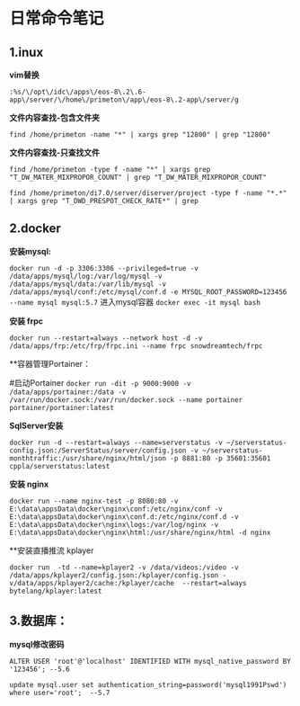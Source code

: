 # 日常命令笔记

 ## 1.inux

**vim替换**

`:%s/\/opt\/idc\/apps\/eos-8\.2\.6-app\/server/\/home\/primeton\/app\/eos-8\.2-app\/server/g`

**文件内容查找-包含文件夹**

`find /home/primeton -name "*" | xargs grep "12800" | grep "12800"`

**文件内容查找-只查找文件**

`find /home/primeton -type f -name "*" | xargs grep "T_DW_MATER_MIXPROPOR_COUNT" | grep "T_DW_MATER_MIXPROPOR_COUNT"`

`find /home/primeton/di7.0/server/diserver/project -type f -name "*.*" | xargs grep "T_DWD_PRESPOT_CHECK_RATE*" | grep` 

## 2.docker 

**安装mysql:**

`docker run -d -p 3306:3306 --privileged=true -v /data/apps/mysql/log:/var/log/mysql -v /data/apps/mysql/data:/var/lib/mysql -v /data/apps/mysql/conf:/etc/mysql/conf.d -e MYSQL_ROOT_PASSWORD=123456 --name mysql mysql:5.7`
进入mysql容器
`docker exec -it mysql bash`

**安装 frpc**

`docker run --restart=always --network host -d -v /data/apps/frp:/etc/frp/frpc.ini --name frpc snowdreamtech/frpc`

**容器管理Portainer：

#启动Portainer
`docker run -dit -p 9000:9000 -v /data/apps/portainer:/data -v /var/run/docker.sock:/var/run/docker.sock --name portainer portainer/portainer:latest`

**SqlServer安装**

`docker run -d --restart=always --name=serverstatus -v ~/serverstatus-config.json:/ServerStatus/server/config.json -v ~/serverstatus-monthtraffic:/usr/share/nginx/html/json -p 8881:80 -p 35601:35601 cppla/serverstatus:latest`    

**安装 nginx**

`docker run --name nginx-test -p 8080:80 -v E:\data\appsData\docker\nginx\conf:/etc/nginx/conf -v E:\data\appsData\docker\nginx\conf.d:/etc/nginx/conf.d -v E:\data\appsData\docker\nginx\logs:/var/log/nginx -v E:\data\appsData\docker\nginx\html:/usr/share/nginx/html -d nginx`

**安装直播推流 kplayer

`docker run  -td --name=kplayer2 -v /data/videos:/video -v  /data/apps/kplayer2/config.json:/kplayer/config.json -v/data/apps/kplayer2/cache:/kplayer/cache  --restart=always  bytelang/kplayer:latest`  

## 3.数据库：

**mysql修改密码**

`ALTER USER 'root'@'localhost' IDENTIFIED WITH mysql_native_password BY '123456'; --5.6`

`update mysql.user set authentication_string=password('mysql1991Pswd') where user='root';  --5.7`

